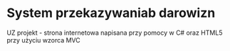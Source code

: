 # System przekazywaniab darowizn
UZ projekt - strona internetowa napisana przy pomocy w C# oraz HTML5 przy użyciu wzorca MVC
